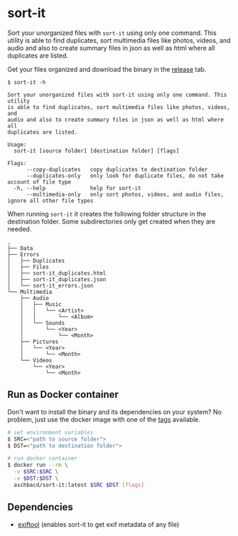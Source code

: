 # sort-it

Sort your unorganized files with `sort-it` using only one command. This utility is able to find duplicates, sort multimedia files like photos, videos, and audio and also to create summary files in json as well as html where all duplicates are listed.

Get your files organized and download the binary in the [release](https://github.com/aschbacd/sort-it/releases) tab.

```
$ sort-it -h

Sort your unorganized files with sort-it using only one command. This utility
is able to find duplicates, sort multimedia files like photos, videos, and
audio and also to create summary files in json as well as html where all
duplicates are listed.

Usage:
  sort-it [source folder] [destination folder] [flags]

Flags:
      --copy-duplicates   copy duplicates to destination folder
      --duplicates-only   only look for duplicate files, do not take account of file type
  -h, --help              help for sort-it
      --multimedia-only   only sort photos, videos, and audio files, ignore all other file types
```

When running `sort-it` it creates the following folder structure in the destination folder. Some subdirectories only get created when they are needed.

```
.
├── Data
├── Errors
│   ├── Duplicates
│   ├── Files
│   ├── sort-it_duplicates.html
│   ├── sort-it_duplicates.json
│   └── sort-it_errors.json
└── Multimedia
    ├── Audio
    │   ├── Music
    │   │   └── <Artist>
    │   │       └── <Album>
    │   └── Sounds
    │       └── <Year>
    │           └── <Month>
    ├── Pictures
    │   └── <Year>
    │       └── <Month>
    └── Videos
        └── <Year>
            └── <Month>
```

## Run as Docker container

Don't want to install the binary and its dependencies on your system? No problem, just use the docker image with one of the [tags](https://hub.docker.com/r/aschbacd/sort-it/tags) available.

```bash
# set environment variables
$ SRC=<"path to source folder">
$ DST=<"path to destination folder">

# run docker container
$ docker run --rm \
  -v $SRC:$SRC \
  -v $DST:$DST \
  aschbacd/sort-it:latest $SRC $DST [flags]
```

## Dependencies

* [exiftool](https://github.com/exiftool/exiftool) (enables sort-it to get exif metadata of any file)
